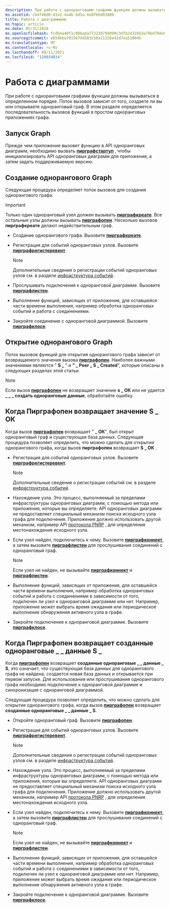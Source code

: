 ```yaml
---
description: При работе с одноранговыми графами функции должны вызываться в определенном порядке. Поток вызовов зависит от того, создаете ли вы или открываете одноранговый граф. В этом разделе определяется последовательность вызовов функций в простом одноранговых приложениях графа.
ms.assetid: cb4f48d0-d1e2-4a4b-bd5a-6e8f66d03806
title: Работа с диаграммами
ms.topic: article
ms.date: 05/31/2018
ms.openlocfilehash: fcdb4a40f1c086ada772239798990c3dfb24326b3e70bd768a95eacc35ee384b
ms.sourcegitcommit: e858bbe701567d4583c50a11326e42d7ea51804b
ms.translationtype: MT
ms.contentlocale: ru-RU
ms.lasthandoff: 08/11/2021
ms.locfileid: "120034034"
---
```

# <a name="working-with-graphs"></a>Работа с диаграммами

При работе с одноранговыми графами функции должны вызываться в определенном порядке. Поток вызовов зависит от того, создаете ли вы или открываете одноранговый граф. В этом разделе определяется последовательность вызовов функций в простом одноранговых приложениях графа.

## <a name="starting-up-a-graph"></a>Запуск Graph

Прежде чем приложение вызовет функцию в API одноранговых диаграмм, необходимо вызвать [**пирграфстартуп**](/windows/desktop/api/P2P/nf-p2p-peergraphstartup) , чтобы инициализировать API одноранговых диаграмм для приложения, а затем задать поддерживаемую версию.

## <a name="creating-a-peer-graph"></a>Создание однорангового Graph

Следующая процедура определяет поток вызовов для создания однорангового графа.

> [!IMPORTANT]
> Только один одноранговый узел должен вызывать [**пирграфкреате**](/windows/desktop/api/P2P/nf-p2p-peergraphcreate). Все остальные узлы должны вызывать [**пирграфопен**](/windows/desktop/api/P2P/nf-p2p-peergraphopen). Несколько вызовов **пирграфкреате** делают недействительным граф.

 

-   Создание однорангового графа. Вызовите [**пирграфкреате**](/windows/desktop/api/P2P/nf-p2p-peergraphcreate).
-   Регистрация для событий одноранговых узлов. Вызовите [**пирграфрегистеревент**](/windows/desktop/api/P2P/nf-p2p-peergraphregisterevent).
    > [!Note]  
    > Дополнительные сведения о регистрации событий одноранговых узлов см. в разделе [инфраструктура событий](peer-events-infrastructure.md).

     

-   Прослушивать подключения к одноранговой диаграмме. Вызовите [**пирграфлистен**](/windows/desktop/api/P2P/nf-p2p-peergraphlisten).
-   Выполнение функций, зависящих от приложения, для оставшейся части времени выполнения, например обработка одноранговых событий и работа с соединениями.
-   Закройте соединение с одноранговой диаграммой. Вызовите [**пирграфклосе**](/windows/desktop/api/P2P/nf-p2p-peergraphclose).

## <a name="opening-a-peer-graph"></a>Открытие однорангового Graph

Поток вызовов функций для открытия однорангового графа зависит от возвращаемого значения вызова [**пирграфопен**](/windows/desktop/api/P2P/nf-p2p-peergraphopen). Наиболее важными значениями являются " **S \_** " и **" \_ Peer \_ S \_ Created**", которые описаны в следующих разделах этой статьи.

> [!Note]  
> Если вызов [**пирграфопен**](/windows/desktop/api/P2P/nf-p2p-peergraphopen) не возвращает значение **s \_ ОК** или не удается **\_ \_ \_ создать одноранговые данные**, обработайте ошибку.

 

## <a name="when-peergraphopen-returns-s_ok"></a>Когда Пирграфопен возвращает значение S \_ ОК

Когда вызов [**пирграфопен**](/windows/desktop/api/P2P/nf-p2p-peergraphopen) возвращает " **\_ ОК**", был открыт одноранговый граф и существующая база данных. Следующая процедура позволяет определить, что можно сделать для открытия однорангового графа, когда вызов **пирграфопен** возвращает **S \_ ОК** .

-   Регистрация для событий одноранговых узлов. Вызовите [**пирграфрегистеревент**](/windows/desktop/api/P2P/nf-p2p-peergraphregisterevent).
    > [!Note]  
    > Дополнительные сведения о регистрации событий см. в разделе [инфраструктура событий](peer-events-infrastructure.md).

     

-   Нахождение узла. Это процесс, выполняемый за пределами инфраструктуры одноранговых диаграмм, с помощью метода или приложения, которые вы определяете. API одноранговых диаграмм не предоставляет специальный механизм поиска исходного узла графа для подключения. Приложение должно использовать другой механизм, например API [протокола PNRP](pnrp-namespace-provider-api.md) , для определения местонахождения исходного узла.
-   Если узел найден, подключитесь к нему. Вызовите [**пирграфконнект**](/windows/desktop/api/P2P/nf-p2p-peergraphconnect), а затем вызовите [**пирграфлистен**](/windows/desktop/api/P2P/nf-p2p-peergraphlisten) для прослушивания соединений с одноранговый граф.
    > [!Note]  
    > Если узел не найден, не вызывайте [**пирграфконнект**](/windows/desktop/api/P2P/nf-p2p-peergraphconnect) и [**пирграфлистен**](/windows/desktop/api/P2P/nf-p2p-peergraphlisten).

     

-   Выполнение функций, зависящих от приложения, для оставшейся части времени выполнения, например обработка одноранговых событий и работа с соединениями в зависимости от того, подключен ли узел к одноранговой диаграмме или нет. Например, приложение может выбрать время ожидания или периодическое выполнение обнаружения активного узла в графе.
-   Закройте подключение к одноранговой диаграмме. Вызовите [**пирграфклосе**](/windows/desktop/api/P2P/nf-p2p-peergraphclose).

## <a name="when-peergraphopen-returns-peer_s_data_created"></a>Когда Пирграфопен возвращает созданные одноранговые \_ \_ данные S \_

Когда [**пирграфопен**](/windows/desktop/api/P2P/nf-p2p-peergraphopen) возвращает **созданные одноранговые \_ \_ данные \_ S**, это означает, что существующая база данных для однорангового графа не найдена, создается новая база данных и открывается при первом запуске. Для использования или прослушивания однорангового графа необходимо подключение к одноранговой диаграмме и синхронизация с одноранговой диаграммой.

Следующая процедура позволяет определить, что можно сделать для открытия однорангового графа, когда вызов [**пирграфопен**](/windows/desktop/api/P2P/nf-p2p-peergraphopen) возвращает **созданные одноранговые \_ \_ данные \_ S**.

-   Откройте одноранговый граф. Вызовите [**пирграфопен**](/windows/desktop/api/P2P/nf-p2p-peergraphopen).
-   Регистрация для событий одноранговых узлов. Вызовите [**пирграфрегистеревент**](/windows/desktop/api/P2P/nf-p2p-peergraphregisterevent).
    > [!Note]  
    > Дополнительные сведения о регистрации событий одноранговых узлов см. в разделе [инфраструктура событий](peer-events-infrastructure.md).

     

-   Нахождение узла. Это процесс, выполняемый за пределами инфраструктуры одноранговых диаграмм, с помощью метода или приложения, которые вы определяете. API одноранговых диаграмм не предоставляет специальный механизм поиска исходного узла графа для подключения. Приложение должно использовать другой механизм, например API [протокола PNRP](pnrp-namespace-provider-api.md) , для определения местонахождения исходного узла.
-   Если узел найден, подключитесь к нему. Вызовите [**пирграфконнект**](/windows/desktop/api/P2P/nf-p2p-peergraphconnect), а затем вызовите [**пирграфлистен**](/windows/desktop/api/P2P/nf-p2p-peergraphlisten) для прослушивания соединений с одноранговый граф.
    > [!Note]  
    > Если узел не найден, не вызывайте [**пирграфконнект**](/windows/desktop/api/P2P/nf-p2p-peergraphconnect) и [**пирграфлистен**](/windows/desktop/api/P2P/nf-p2p-peergraphlisten).

     

-   Выполнение функций, зависящих от приложения, для оставшейся части времени выполнения, например обработка одноранговых событий и работа с соединениями в зависимости от того, подключен ли узел к одноранговой диаграмме или нет. Например, приложение может выбрать время ожидания или периодическое выполнение обнаружения активного узла в графе.
-   Закройте подключение к одноранговой диаграмме. Вызовите [**пирграфклосе**](/windows/desktop/api/P2P/nf-p2p-peergraphclose).

 

 



